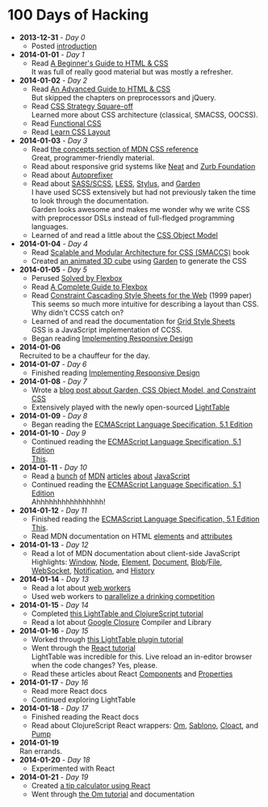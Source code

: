 # 100 Days of Hacking

* **2013-12-31** - *Day 0*
  * Posted [introduction](http://domkm.com/posts/2013-12-31-100-days-of-hacking/)
* **2014-01-01** - *Day 1*
  * Read [A Beginner's Guide to HTML & CSS](http://learn.shayhowe.com/html-css/)  
  It was full of really good material but was mostly a refresher.
* **2014-01-02** - *Day 2*
  * Read [An Advanced Guide to HTML & CSS](http://learn.shayhowe.com/advanced-html-css/)  
  But skipped the chapters on preprocessors and jQuery.
  * Read [CSS Strategy Square-off](http://viget.com/inspire/css-squareoff)  
  Learned more about CSS architecture (classical, SMACSS, OOCSS).
  * Read [Functional CSS](http://eng.wealthfront.com/2013/08/functional-css-fcss.html)
  * Read [Learn CSS Layout](http://learnlayout.com/)
* **2014-01-03** - *Day 3*
  * Read [the concepts section of MDN CSS reference](https://developer.mozilla.org/en-US/docs/Web/CSS/Reference#Concepts)  
  Great, programmer-friendly material.
  * Read about responsive grid systems like [Neat](http://neat.bourbon.io/) and [Zurb Foundation](http://foundation.zurb.com/docs/components/grid.html)
  * Read about [Autoprefixer](https://github.com/ai/autoprefixer)
  * Read about [SASS/SCSS](http://sass-lang.com/), [LESS](http://lesscss.org/), [Stylus](http://learnboost.github.io/stylus/), and [Garden](https://github.com/noprompt/garden)  
  I have used SCSS extensively but had not previously taken the time to look through the documentation.  
  Garden looks awesome and makes me wonder why we write CSS with preprocessor DSLs instead of full-fledged programming languages.
  * Learned of and read a little about the [CSS Object Model](http://dev.w3.org/csswg/cssom/)
* **2014-01-04** - *Day 4*
  * Read [Scalable and Modular Architecture for CSS (SMACCS)](http://smacss.com/) book
  * Created [an animated 3D cube](https://github.com/DomKM/100-days-of-hacking/tree/9e1ae90696ea9f6a292e82fb63e0c36a6160f59d/garden) using [Garden](https://github.com/noprompt/garden) to generate the CSS
* **2014-01-05** - *Day 5*
  * Perused [Solved by Flexbox](http://philipwalton.github.io/solved-by-flexbox/)
  * Read [A Complete Guide to Flexbox](http://css-tricks.com/snippets/css/a-guide-to-flexbox/)
  * Read [Constraint Cascading Style Sheets for the Web](http://citeseer.ist.psu.edu/viewdoc/summary?doi=10.1.1.101.4819) (1999 paper)  
  This seems so much more intuitive for describing a layout than CSS. Why didn't CCSS catch on?
  * Learned of and read the documentation for [Grid Style Sheets](http://gridstylesheets.org/)  
  GSS is a JavaScript implementation of CCSS.
  * Began reading [Implementing Responsive Design](http://www.implementingresponsivedesign.com/)
* **2014-01-06**  
  Recruited to be a chauffeur for the day.
* **2014-01-07** - *Day 6*
  * Finished reading [Implementing Responsive Design](http://www.implementingresponsivedesign.com/)
* **2014-01-08** - *Day 7*
  * Wrote a [blog post about Garden, CSS Object Model, and Constraint CSS](http://domkm.com/posts/2014-01-08-garden-cssom-ccss/)
  *  Extensively played with the newly open-sourced [LightTable](https://github.com/LightTable/LightTable)
* **2014-01-09** - *Day 8*
  * Began reading the [ECMAScript Language Specification, 5.1 Edition](http://www.ecma-international.org/ecma-262/5.1/)
* **2014-01-10** - *Day 9*
  * Continued reading the [ECMAScript Language Specification, 5.1 Edition](http://www.ecma-international.org/ecma-262/5.1/)  
  [This](http://www.youtube.com/watch?v=Od6hY_50Dh0).
* **2014-01-11** - *Day 10*
  * Read [a](https://developer.mozilla.org/en-US/docs/Web/JavaScript/JavaScript_technologies_overview) [bunch](https://developer.mozilla.org/en-US/docs/DOM/DOM_Reference/Introduction) [of](https://developer.mozilla.org/en-US/docs/Web/Guide/API/DOM/Manipulating_the_browser_history) [MDN](https://developer.mozilla.org/en-US/docs/Web/Guide/API/DOM/Using_dynamic_styling_information) [articles](https://developer.mozilla.org/en-US/docs/Web/Guide/API/DOM/Whitespace_in_the_DOM) [about](https://developer.mozilla.org/en-US/docs/Determining_the_dimensions_of_elements) [JavaScript](https://developer.mozilla.org/en-US/docs/Web/Guide/User_experience/Using_the_Page_Visibility_API)
  * Continued reading the [ECMAScript Language Specification, 5.1 Edition](http://www.ecma-international.org/ecma-262/5.1/)  
  Ahhhhhhhhhhhhhhhh!  
* **2014-01-12** - *Day 11*
  * Finished reading the [ECMAScript Language Specification, 5.1 Edition](http://www.ecma-international.org/ecma-262/5.1/)  
  [This](http://www.youtube.com/watch?v=6vMO3XmNXe4?t=8s).
  * Read MDN documentation on HTML [elements](https://developer.mozilla.org/en-US/docs/Web/HTML/Element) and [attributes](https://developer.mozilla.org/en-US/docs/Web/HTML/Attributes)
* **2014-01-13** - *Day 12*
  * Read a lot of MDN documentation about client-side JavaScript  
  Highlights: [Window](https://developer.mozilla.org/en-US/docs/Web/API/Window), [Node](https://developer.mozilla.org/en-US/docs/Web/API/Node), [Element](https://developer.mozilla.org/en-US/docs/Web/API/Element), [Document](https://developer.mozilla.org/en-US/docs/Web/API/Document), [Blob](https://developer.mozilla.org/en-US/docs/Web/API/Blob)/[File](https://developer.mozilla.org/en-US/docs/Web/API/File), [WebSocket](https://developer.mozilla.org/en-US/docs/Web/API/WebSocket), [Notification](https://developer.mozilla.org/en-US/docs/Web/API/Notification), and [History](https://developer.mozilla.org/en-US/docs/Web/API/History)
* **2014-01-14** - *Day 13*
  * Read a lot about [web workers](https://developer.mozilla.org/en-US/docs/Web/API/Worker)
  * Used web workers to [parallelize a drinking competition](https://github.com/DomKM/100-days-of-hacking/tree/e2b0c72e00cb4284d62d79d5bb3763e335d5d727/web_workers)
* **2014-01-15** - *Day 14*
  * Completed [this LightTable and ClojureScript tutorial](https://github.com/swannodette/lt-cljs-tutorial)
  * Read a lot about [Google Closure](https://developers.google.com/closure/) Compiler and Library
* **2014-01-16** - *Day 15*
  * Worked through [this LightTable plugin tutorial](http://blog.jakubarnold.cz/light-table-plugin-tutorial)
  * Went through the [React tutorial](http://facebook.github.io/react/docs/tutorial.html)  
  LightTable was incredible for this. Live reload an in-editor browser when the code changes? Yes, please.
  * Read these articles about React [Components](https://medium.com/react-tutorials/828c397e3dc8) and [Properties](https://medium.com/react-tutorials/ef11cd55caa0)
* **2014-01-17** - *Day 16*
  * Read more React docs
  * Continued exploring LightTable  
* **2014-01-18** - *Day 17*
  * Finished reading the React docs
  * Read about ClojureScript React wrappers: [Om](https://github.com/swannodette/om), [Sablono](https://github.com/r0man/sablono), [Cloact](https://github.com/holmsand/cloact), and [Pump](https://github.com/piranha/pump)
* **2014-01-19**  
  Ran errands.
* **2014-01-20** - *Day 18*
  * Experimented with React
* **2014-01-21** - *Day 19*
  * Created [a tip calculator using React](https://github.com/DomKM/100-days-of-hacking/tree/d1c47028eec22111ab76403d14b25b3edff735c6/react)
  * Went through [the Om tutorial](https://github.com/swannodette/om/wiki/Tutorial) and documentation 